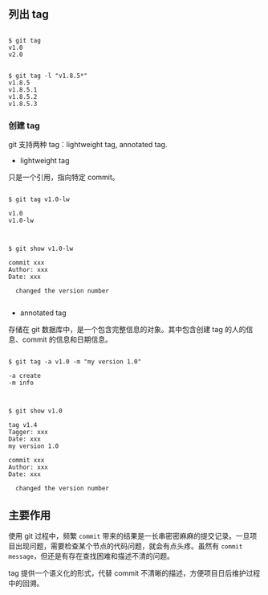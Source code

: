 
## 列出 tag

```

$ git tag
v1.0
v2.0


$ git tag -l "v1.8.5*"
v1.8.5
v1.8.5.1
v1.8.5.2
v1.8.5.3

```


### 创建 tag

git 支持两种 tag：lightweight tag, annotated tag.

- lightweight tag

只是一个引用，指向特定 commit。

```

$ git tag v1.0-lw

v1.0
v1.0-lw



$ git show v1.0-lw

commit xxx
Author: xxx
Date: xxx

  changed the version number
  
```

- annotated tag

存储在 git 数据库中，是一个包含完整信息的对象。其中包含创建 tag 的人的信息、commit 的信息和日期信息。

```

$ git tag -a v1.0 -m "my version 1.0"

-a create
-m info



$ git show v1.0

tag v1.4
Tagger: xxx
Date: xxx
my version 1.0

commit xxx
Author: xxx
Date: xxx

  changed the version number

```



## 主要作用

使用 git 过程中，频繁 `commit` 带来的结果是一长串密密麻麻的提交记录。一旦项目出现问题，需要检查某个节点的代码问题，就会有点头疼。虽然有 `commit message`，但还是有存在查找困难和描述不清的问题。

tag 提供一个语义化的形式，代替 commit 不清晰的描述，方便项目日后维护过程中的回溯。


